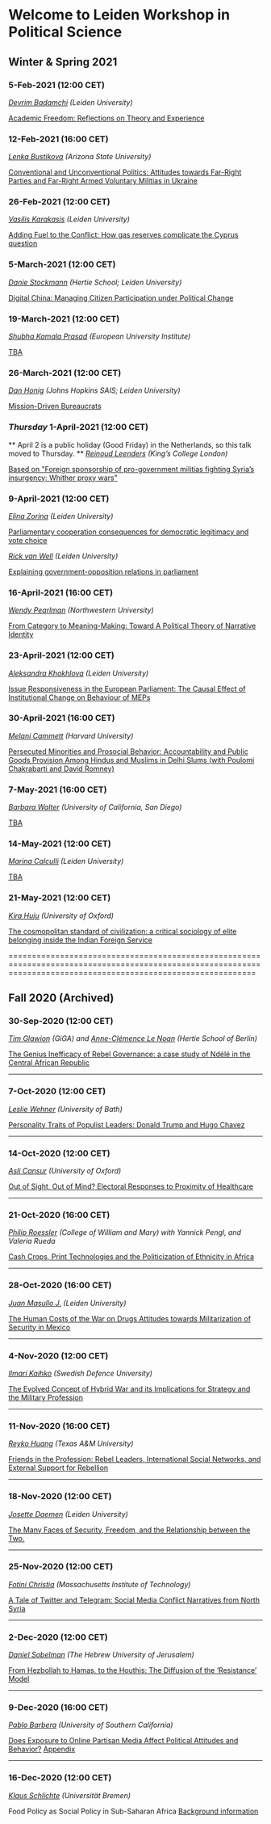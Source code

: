  
# Welcome to Leiden Workshop in Political Science 

## Winter & Spring 2021

### 5-Feb-2021 (12:00 CET)
*[Devrim Badamchi](https://leidenuni.academia.edu/devrimkabasakalbadamchi) (Leiden University)*

[Academic Freedom: Reflections on Theory and Experience](https://www.dropbox.com/s/av2konu85n5lfql/Dimensions%20of%20Free%20Speech%20Chapter%204%20Devrim%20K.%20Badamchi.pdf?dl=0)

### 12-Feb-2021 (16:00 CET)
*[Lenka Bustikova](http://bustikova.faculty.asu.edu) (Arizona State University)*

[Conventional and Unconventional Politics: Attitudes towards Far-Right Parties and Far-Right Armed Voluntary Militias in Ukraine](https://www.dropbox.com/s/tjzs4bh7se77osd/lenka-ukraine-uncivil-farRight%20%281%29.pdf?dl=0)

### 26-Feb-2021 (12:00 CET)
*[Vasilis Karakasis](https://www.universiteitleiden.nl/en/staffmembers/vasileios-karakasis#tab-1) (Leiden University)*

[Adding Fuel to the Conflict: How gas reserves complicate the Cyprus question](https://www.dropbox.com/s/eqgv6m6h3915gad/Working%20paper%20of%20Vasileios%20P.%20Karakasis%20%281%29.pdf?dl=0)

### 5-March-2021 (12:00 CET)
*[Danie Stockmann](http://daniestockmann.net/) (Hertie School; Leiden University)*

[Digital China: Managing Citizen Participation under Political Change]()

### 19-March-2021 (12:00 CET)
*[Shubha Kamala Prasad](http://shubhakamalaprasad.com) (European University Institute)*

[TBA]()

### 26-March-2021 (12:00 CET)
*[Dan Honig](https://danhonig.info/) (Johns Hopkins SAIS; Leiden University)*

[Mission-Driven Bureaucrats]()

### *Thursday* 1-April-2021 (12:00 CET)
** April 2 is a public holiday (Good Friday) in the Netherlands, so this talk moved to Thursday. **
*[Reinoud Leenders](https://www.kcl.ac.uk/people/dr-reinoud-leenders-1) (King’s College London)*

[Based on "Foreign sponsorship of pro-government militias fighting Syria’s insurgency: Whither proxy wars"]()

### 9-April-2021 (12:00 CET)
*[Elina Zorina](https://www.universiteitleiden.nl/en/staffmembers/elina-zorina#tab-1) (Leiden University)*

[Parliamentary cooperation consequences for democratic legitimacy and vote choice]()

*[Rick van Well](https://www.universiteitleiden.nl/en/staffmembers/rick-van-well#tab-1) (Leiden University)*

[Explaining government-opposition relations in parliament]()

### 16-April-2021 (16:00 CET)
*[Wendy Pearlman](https://polisci.northwestern.edu/people/core-faculty/wendy-pearlman.html) (Northwestern University)*

[From Category to Meaning-Making: Toward A Political Theory of Narrative Identity]()

### 23-April-2021 (12:00 CET)
*[Aleksandra Khokhlova](https://www.universiteitleiden.nl/en/staffmembers/aleksandra-khokhlova#tab-1) (Leiden University)*

[Issue Responsiveness in the European Parliament: The Causal Effect of Institutional Change on Behaviour of MEPs]()

### 30-April-2021 (16:00 CET)
*[Melani Cammett](http://www.melanicammett.org/) (Harvard University)*

[Persecuted Minorities and Prosocial Behavior: Accountability and Public Goods Provision Among Hindus and Muslims in Delhi Slums (with Poulomi Chakrabarti and David Romney)]()

### 7-May-2021 (16:00 CET)
*[Barbara Walter](https://barbarafwaltercom.wordpress.com/) (University of California, San Diego)*

[TBA]()

### 14-May-2021 (12:00 CET)
*[Marina Calculli](https://www.universiteitleiden.nl/en/staffmembers/marina-calculli#tab-1) (Leiden University)*

[TBA]()

### 21-May-2021 (12:00 CET)
*[Kira Huju](https://www.linkedin.com/in/kira-huju-73795955/?originalSubdomain=uk) (University of Oxford)*

[The cosmopolitan standard of civilization: a critical sociology of elite belonging inside the Indian Foreign Service]()


=================================================================================================================================================================
## Fall 2020 (Archived)

### 30-Sep-2020 (12:00 CET)

*[Tim Glawion](https://www.giga-hamburg.de/en/team/glawion) (GiGA) and [Anne-Clémence Le Noan](https://www.hertie-school.org/en/research/faculty-and-researchers/profile/person/le-noan) (Hertie School of Berlin)*

[The Genius Inefficacy of Rebel Governance: a case study of Ndélé in the Central African Republic](https://www.dropbox.com/s/vb57q8e5mvyuu04/200927%20GlawionLeNoanAcko_RebelGovernanceNdele_draft.pdf?dl=0)

------

### 7-Oct-2020	 (12:00 CET)

*[Leslie Wehner](https://researchportal.bath.ac.uk/en/persons/leslie-wehner) (University of Bath)*

[Personality Traits of Populist Leaders: Donald Trump and Hugo Chavez](https://www.dropbox.com/s/wzukpg3l249fcse/Paper-LTA_TRUMPCHAVEZ_WehnerThiers.pdf?dl=0)

------

### 14-Oct-2020 (12:00 CET)

*[Asli Cansur](https://www.aslicansunar.com/) (University of Oxford)*

[Out of Sight, Out of Mind? Electoral Responses to Proximity of Healthcare](https://www.dropbox.com/s/xax4pa5ot1k11s0/acc_WP.pdf?dl=0)

------

### 21-Oct-2020 (16:00 CET)

*[Philip Roessler](https://philiproessler.net) (College of William and Mary) with Yannick Pengl, and Valeria Rueda*

[Cash Crops, Print Technologies and the Politicization of Ethnicity in Africa](https://www.dropbox.com/s/2sghfowu0abgozk/PRR2020_Ethnicity_WP.pdf?dl=0)

------

### 28-Oct-2020 (16:00 CET)

*[Juan Masullo J.](https://www.juanmasullo.com) (Leiden University)*

[The Human Costs of the War on Drugs Attitudes towards Militarization of Security in Mexico](https://www.dropbox.com/s/ihnch2k9wsijikz/Masullo%26Morisi_HumanCosts_LeidenUniv.pdf?dl=0)

------

### 4-Nov-2020 (12:00 CET)

*[Ilmari Kaihko](https://www.fhs.se/sc/profile-page.html?identity=400.1870c27f163cb98ebe4178f5) (Swedish Defence University)*

[The Evolved Concept of Hybrid War and its Implications for Strategy and the Military Profession](https://www.dropbox.com/s/q9mr69etduvqn8l/K%C3%A4ihk%C3%B6%20-%20The%20Evolved%20Concept%20of%20Hybrid%20War%20and%20its%20Implications%20for%20Strategy%20and%20the%20Military%20Profession.pdf?dl=0)

------
### 11-Nov-2020 (16:00 CET)

*[Reyko Huang](http://www.reykohuang.com/) (Texas A&M University)*

[Friends in the Profession: Rebel Leaders, International Social Networks, and External Support for Rebellion](https://www.dropbox.com/s/uhr3h2eas3dh2es/Huang%20-%20ROLE%20int%27l%20experiences%20Leiden%20paper.pdf?dl=0)

------
### 18-Nov-2020 (12:00 CET)

*[Josette Daemen](https://www.universiteitleiden.nl/en/staffmembers/josette-daemen#tab-2) (Leiden University)*

[The Many Faces of Security, Freedom, and the Relationship between the Two.](https://www.dropbox.com/s/64x92jeyytyqptm/Leiden%20Political%20Science%20Seminar%20presentation%20Josette%20Daemen.pptx?dl=0)

------

### 25-Nov-2020 (12:00 CET)

*[Fotini Christia](http://fotini.mit.edu/) (Massachusetts Institute of Technology)*

[A Tale of Twitter and Telegram: Social Media Conflict Narratives from North Syria](https://www.dropbox.com/s/qz04jatg0lgxhod/Syria_Narratives_First_Draft.pdf?dl=0)

------

### 2-Dec-2020 (12:00 CET)

*[Daniel Sobelman](https://www.linkedin.com/in/daniel-sobelman-24283411/?originalSubdomain=il) (The Hebrew University of Jerusalem)*

[From Hezbollah to Hamas, to the Houthis: The Diffusion of the ‘Resistance’ Model](https://www.dropbox.com/s/5zxm2lbrt7s0peg/Sobelman_Israel_Hamas_Nov_2020.pdf?dl=0)

------

### 9-Dec-2020 (16:00 CET)

*[Pablo Barbera](http://pablobarbera.com/) (University of Southern California)*

[Does Exposure to Online Partisan Media Affect Political Attitudes and Behavior?](https://www.dropbox.com/s/5o1k3kep8hx6pv5/GBMY_main.pdf?dl=0) [Appendix](https://www.dropbox.com/s/6gzwhk8w9az2rrt/GBMY_SM.pdf?dl=0)

------

### 16-Dec-2020 (12:00 CET)

*[Klaus Schlichte](https://www.iniis.uni-bremen.de/personen/klaus-schlichte) (Universität Bremen)*

Food Policy as Social Policy in Sub-Saharan Africa [Background information](https://www.dropbox.com/s/h9nbu78b7rtazn7/OuedraogoSchlichte2020FoodPolicySenegalUganda.pdf?dl=0)

